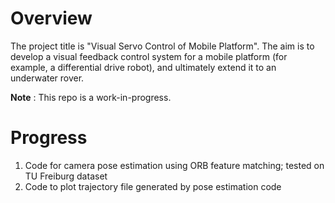 # Overview
The project title is "Visual Servo Control of Mobile Platform". The aim is to develop a visual feedback control system for a mobile platform (for example, a differential drive robot),
and ultimately extend it to an underwater rover.

**Note** : This repo is a work-in-progress.

# Progress
1. Code for camera pose estimation using ORB feature matching; tested on TU Freiburg dataset
2. Code to plot trajectory file generated by pose estimation code
